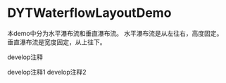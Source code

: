 # DYTWaterflowLayoutDemo
本demo中分为水平瀑布流和垂直瀑布流。
水平瀑布流是从左往右，高度固定。
垂直瀑布流是宽度固定，从上往下。

develop注释

develop注释1
develop注释2
